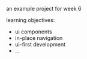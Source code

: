 an example project for week 6

learning objectives:
* ui components
* in-place navigation
* ui-first development
* ...